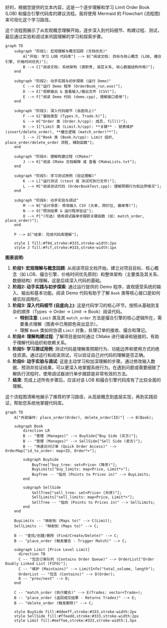 好的，根据您提供的文本内容，这是一个逐步理解和学习 Limit Order Book (LOB) 和撮合引擎代码库的建议流程。我将使用 Mermaid 的 Flowchart (流程图) 来可视化这个学习路径。

这个流程图展示了从宏观概念理解开始，逐步深入到代码细节、构建过程、测试，最后通过实验和调试来巩固理解的学习和探索步骤。

```mermaid
graph TD
    subgraph "阶段1: 宏观理解与概念回顾 (文档优先)"
        A["开始: 学习 LOB 代码库"] --> B["阅读文档: 目标与核心概念 (LOB, 撮合引擎, 价格时间优先)"];
        B --> C["阅读文档: 系统架构 (类职责, 高层关系, 核心数据结构作用)"];
    end

    subgraph "阶段2: 动手实践与初步探索 (运行 Demo)"
        C --> D["运行 Demo 程序 (OrderBook_run.exe)"];
        D --> E["观察输出 & 查看输入/输出文件 (CSV)"];
        E --> F["阅读 Demo 代码 (demo.cpp), 理解接口使用"];
    end

    subgraph "阶段3: 深入代码细节 (自底向上)"
        F --> G["基础类型 (Types.h, Trade.h)"];
        G --> H["Order 类 (Order.h/cpp): 成员, fill()"];
        H --> I["Limit 类 (Limit.h/cpp): **关键** - 链表维护 (insert/delete_order), **撮合逻辑 (match_order)**"];
        I --> J["Book 类 (Book.h/cpp): Limit 组织, place_order/delete_order 流程, 辅助函数"];
    end

    subgraph "阶段4: 理解构建过程 (CMake)"
        J --> K["阅读 CMake 文档解释 或 查看 CMakeLists.txt"];
    end

    subgraph "阶段5: 学习测试用例 (验证理解)"
        K --> L["运行测试 (ctest 或 测试可执行文件)"];
        L --> M["阅读测试代码 (OrderBookTest.cpp): 理解预期行为和边界情况"];
    end

    subgraph "阶段6: 动手实验与调试"
        M --> N["设计场景: 修改输入 CSV (大单, 跨价位, 撤单等)"];
        N --> O["预测结果 & 运行程序验证"];
        O --> P["(可选) 使用调试器单步跟踪关键函数 (如: match_order, place_order)"];
    end

    P --> Q["结束: 完成代码库理解"];

    style I fill:#f9d,stroke:#333,stroke-width:2px
    style J fill:#fcf,stroke:#333,stroke-width:1px
```

**图表说明:**

1.  **阶段1: 宏观理解与概念回顾**: 从阅读项目文档开始，建立对项目目标、核心概念（如 LOB、撮合引擎、价格时间优先原则）和整体架构（主要类及其关系、数据结构）的理解。这是后续深入代码的基础。
2.  **阶段2: 动手实践与初步探索**: 通过运行提供的 Demo 程序，直观感受系统的输入、输出和基本功能。阅读 Demo 代码有助于了解 `Book` 类等核心接口是如何被实际调用的。
3.  **阶段3: 深入代码细节 (自底向上)**: 这是代码学习的核心环节。按照从基础到复杂的顺序（Types -> Order -> Limit -> Book）阅读代码。
    *   **特别注意**: `Limit` 类及其 `match_order` 方法是撮合引擎的核心逻辑所在，需要重点理解（图表中已用颜色突出显示）。
    *   理解 `Book` 类如何协调 `Limit` 对象，处理订单的接收、撮合和簿记。
4.  **阶段4: 理解构建过程**: 了解项目是如何通过 CMake 进行编译和链接的，有助于理解代码组织和依赖关系。
5.  **阶段5: 学习测试用例**: 测试代码是理解类预期行为、功能边界和使用方式的绝佳资源。通过运行和阅读测试，可以验证自己对代码的理解是否正确。
6.  **阶段6: 动手实验与调试**: 这是主动学习和加深理解的步骤。通过修改输入数据、预测并验证结果，可以更深入地掌握系统行为。在遇到问题或需要细致了解执行流程时，使用调试器进行单步跟踪是非常有效的方法。
7.  **结束**: 完成上述所有步骤后，应该对该 LOB 和撮合引擎代码库有了比较全面的理解。

这个流程图清晰地展示了推荐的学习路径，从高层概念到底层实现，再到实践验证，帮助您系统地掌握代码库。

```mermaid
graph TD
    A["外部操作: place_order(Order), delete_order(ID)"] --> B(Book);

    subgraph Book
        direction LR
        B -- "管理 (Manages)" --> BuySide{"Buy Side (买方)"};
        B -- "管理 (Manages)" --> SellSide{"Sell Side (卖方)"};
        B -- "快速访问订单 (Quick Order Access)" --> OrderMap["id_to_order: map<ID, Order*>"];

        subgraph BuySide
            BuyTree["buy_tree: set<Price> (降序)"];
            BuyLimits["buy_limits: map<Price, Limit*>"];
            BuyTree -- "指向 (Points to Prices in)" --> BuyLimits;
        end

        subgraph SellSide
            SellTree["sell_tree: set<Price> (升序)"];
            SellLimits["sell_limits: map<Price, Limit*>"];
            SellTree -- "指向 (Points to Prices in)" --> SellLimits;
        end
    end

    BuyLimits -- "映射到 (Maps to)" --> C(Limit);
    SellLimits -- "映射到 (Maps to)" --> C;

    B -- "查找/创建/删除 (Find/Create/Delete)" --> C;
    B -- "place_order (触发撮合 - Trigger Match)" --> C;

    subgraph Limit [Price Level Limit]
      direction TB
      C -- "包含订单队列 (Contains Order Queue)" --> OrderList["Order Doubly Linked List (FIFO)"];
      C -- "维护 (Maintains)" --> LimitInfo("total_volume, length");
      OrderList -- "包含 (Contains)" --> D(Order);
      D -- "prev/next" --> D; 
    end

    C -- "match_order (执行撮合)" --> E(Trades: vector<Trade>);
    B -- "place_order (返回成交结果 - Returns Trades)" --> E;
    B -- "delete_order (触发删除)" --> C; 

    style BuySide fill:#ddeeff,stroke:#333,stroke-width:2px
    style SellSide fill:#ffeedd,stroke:#333,stroke-width:2px
    style Limit fill:#eeffee,stroke:#333,stroke-width:1.5px

```